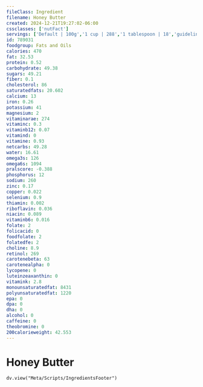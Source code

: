 ```yaml
---
fileClass: Ingredient
filename: Honey Butter
created: 2024-12-21T19:27:02-06:00
cssclasses: ['nutFact']
servings: ['Default | 100g','1 cup | 288','1 tablespoon | 18','guideline amount per slice of bread/roll | 9']
id: 789031
foodgroup: Fats and Oils
calories: 470
fat: 32.53
protein: 0.52
carbohydrate: 49.38
sugars: 49.21
fiber: 0.1
cholesterol: 86
saturatedfats: 20.602
calcium: 13
iron: 0.26
potassium: 41
magnesium: 2
vitaminarae: 274
vitaminc: 0.3
vitaminb12: 0.07
vitamind: 0
vitamine: 0.93
netcarbs: 49.28
water: 16.61
omega3s: 126
omega6s: 1094
pralscore: -0.388
phosphorus: 12
sodium: 260
zinc: 0.17
copper: 0.022
selenium: 0.9
thiamin: 0.002
riboflavin: 0.036
niacin: 0.089
vitaminb6: 0.016
folate: 2
folicacid: 0
foodfolate: 2
folatedfe: 2
choline: 8.9
retinol: 269
carotenebeta: 63
carotenealpha: 0
lycopene: 0
luteinzeaxanthin: 0
vitamink: 2.8
monounsaturatedfat: 8431
polyunsaturatedfat: 1220
epa: 0
dpa: 0
dha: 0
alcohol: 0
caffeine: 0
theobromine: 0
200calorieweight: 42.553
---
```


# Honey Butter

```dataviewjs
dv.view("Meta/Scripts/IngredientsFooter")
```